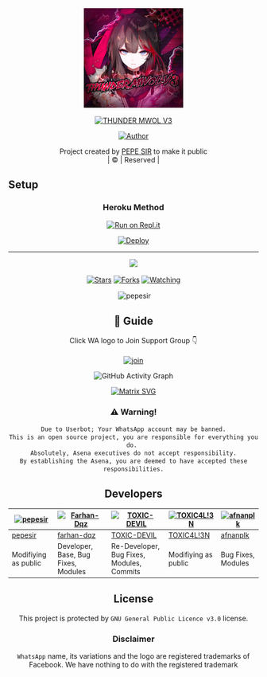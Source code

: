 
<div align="center">
  <img border-radius: 15px src="20211015_064632.png"width="200" height="200"/>
  <p align="center">
    
    
<a href="#"><img title="THUNDER MWOL V3" src="https://img.shields.io/badge/THUNDER MWOL V3-green?colorA=%23ff0000&colorB=%23017e40&style=for-the-badge"></a>
</p>
  <p align="center">
<a href=https://Wa.me/+917736622139"><img title="Author" src="https://img.shields.io/badge/Author- pepe sir-THUNDERMWOLV3?color=blue&style=for-the-badge&logo=whatsapp"></a>
</p>
</div>
<p align="center">
Project created by <a href="https://github.com/pepe">PEPE SIR</a> to make it public
    <br>
       | © |
        Reserved |
    <br> 
</p>

## Setup
<div align="center">

  ### Heroku Method
 
[![Run on Repl.it](https://repl.it/badge/github/quiec/whatsAlfa)](https://replit.com/@chunkindepadayali/LizaMwol?v=1)

 
[![Deploy](https://www.herokucdn.com/deploy/button.svg)](https://heroku.com/deploy?template=https://github.com/pepesir/ThunderMwol_v3) 
    

----

  <p align="center">
  <a href="https://github.com/pepesir/ThunderMwol_v3">
    
<a href="https:https://github.com/pepesir?tab=followers">
<img src="https://img.shields.io/github/repo-size/pepesir/ThunderMwol_v3?color=green&label=Repo%20total%20size&style=plastic">
<p align="center">
<a href="https://github.com/Chunkindepadayali/followers"
<img title="Followers" src="https://img.shields.io/github/followers/Chunkindepadayali?color=blue&style=flat-square"></a>
<a href="https://github.com/pepesir/ThunderMwol_v3/stargazers/"><img title="Stars" src="https://img.shields.io/github/stars/pepesir/ThunderMwol_v3?color=blue&style=flat-square"></a>
<a href="https://github.com/pepesir/ThunderMwol_v3/network/members"><img title="Forks" src="https://img.shields.io/github/forks/pepesir/ThunderMwol_v3?color=blue&style=flat-square"></a>
<a href="https://github.com/pepesir/ThunderMwol_v3/watchers"><img title="Watching" src="https://img.shields.io/github/watchers/pepesir/ThunderMwol_v3?label=Watchers&color=blue&style=flat-square"></a>
</p>

<p align="center">
<p>&nbsp;<img align="center" src="https://github-readme-stats.vercel.app/api?username=pepesir&show_icons=true&theme=dark&locale=en" alt="pepesir" /></p>
    
 ## 📢 Guide
Click WA logo to Join Support Group 👇
    <br>
<br>
  [![join](https://github.com/pepesir/ThunderMwol_v3/blob/master/WhatsAsena.png)](https://chat.whatsapp.com/Ima3CdRZ81NCvGshtcQhK3)
  <div align="center">
       
  ![GitHub Activity Graph](https://activity-graph.herokuapp.com/graph?username=chunkindepadayali&bg_color=000000&color=4fff67&line=4fff67&point=ffffff&area=true&hide_border=true)
  </div>
 
  
  [![Matrix SVG](https://raw.githubusercontent.com/rodrigograca31/rodrigograca31/master/matrix.svg)](https://chat.whatsapp.com/BzhyWkAEU0t8oVl3s8p94m)
                    
### ⚠️ Warning! 
```
Due to Userbot; Your WhatsApp account may be banned.
This is an open source project, you are responsible for everything you do. 
Absolutely, Asena executives do not accept responsibility.
By establishing the Asena, you are deemed to have accepted these responsibilities.
```

## Developers
  <div align="center">
    
[![pepesir](https://github.com/pepesir.png?size=100)](https://github.com/pepesir) | [![Farhan-Dqz](https://github.com/farhan-dqz.png?size=100)](https://github.com/farhan-dqz) | [![TOXIC-DEVIL](https://github.com/TOXIC-DEVIL.png?size=100)](https://github.com/TOXIC-DEVIL) |  [![TOXIC4L!3N](https://github.com/Alien-alfa.png?size=100)](https://github.com/AI-VIKI) | [![afnanplk](https://github.com/afnanplk.png?size=100)](https://github.com/afnanplk) 
----|----|----|----|----
[pepesir](https://github.com/pepesir) | [farhan-dqz](https://github.com/farhan-dqz) | [TOXIC-DEVIL](https://github.com/TOXIC-DEVIL) | [TOXIC4L!3N](https://github.com/AI-VIKI) | [afnanplk](https://github.com/afnanplk) 
Modifiying as public | Developer, Base, Bug Fixes, Modules| Re-Developer, Bug Fixes, Modules, Commits |  Modifiying  as   public | Bug Fixes, Modules 
  </div>
    


## License
This project is protected by `GNU General Public Licence v3.0` license.

### Disclaimer
`WhatsApp` name, its variations and the logo are registered trademarks of Facebook. We have nothing to do with the registered trademark
